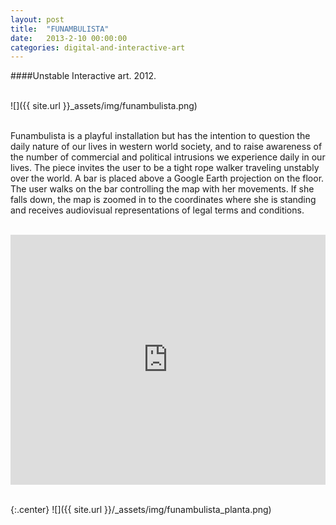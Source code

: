 ```yaml
---
layout: post
title:  "FUNAMBULISTA"
date:   2013-2-10 00:00:00
categories: digital-and-interactive-art
---
```

####Unstable Interactive art. 2012.<br/><br/>

![]({{ site.url }}_assets/img/funambulista.png)<br/><br/>

Funambulista is a playful installation but has the intention to question the daily nature of our lives in western world society, and to raise awareness of the number of commercial and political intrusions we experience daily in our lives. The piece invites the user to be a tight rope walker traveling unstably over the world. A bar is placed above a Google Earth projection on the floor. The user walks on the bar controlling the map with her movements. If she falls down, the map is zoomed in to the coordinates where she is standing and receives audiovisual representations of legal terms and conditions.<br/><br/>

<iframe src="http://player.vimeo.com/video/54769693?title=0&amp;byline=0&amp;portrait=0" frameborder="0" width="100%" height="400"></iframe><br/><br/>

{:.center}
![]({{ site.url }}/_assets/img/funambulista_planta.png)
<br/><br/>
